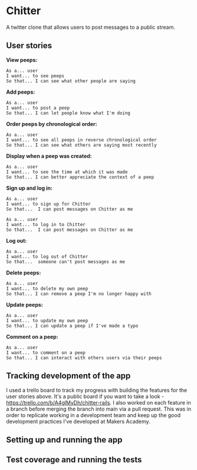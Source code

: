 # Chitter

A twitter clone that allows users to post messages to a public stream.

## User stories

**View peeps:**
```
As a... user
I want... to see peeps
So that... I can see what other people are saying
```

**Add peeps:**
```
As a... user
I want... to post a peep
So that... I can let people know what I'm doing
```

**Order peeps by chronological order:**
```
As a... user
I want... to see all peeps in reverse chronological order
So that... I can see what others are saying most recently
```

**Display when a peep was created:**
```
As a... user
I want... to see the time at which it was made
So that... I can better appreciate the context of a peep
```

**Sign up and log in:**
```
As a... user
I want... to sign up for Chitter
So that...  I can post messages on Chitter as me
```

```
As a... user
I want... to log in to Chitter
So that...  I can post messages on Chitter as me
```

**Log out:**

```
As a... user
I want... to log out of Chitter
So that...  someone can't post messages as me
```

**Delete peeps:**
```
As a... user
I want... to delete my own peep
So that... I can remove a peep I'm no longer happy with
```

**Update peeps:**
```
As a... user
I want... to update my own peep
So that... I can update a peep if I've made a typo
```

**Comment on a peep:**
```
As a... user
I want... to comment on a peep
So that... I can interact with others users via their peeps
```

## Tracking development of the app

I used a trello board to track my progress with building the features for the user stories above. It's a public board if you want to take a look - https://trello.com/b/A4glMyDh/chitter-rails. I also worked on each feature in a branch before merging the branch into main via a pull request. This was in order to replicate working in a development team and keep up the good development practices I've developed at Makers Academy.

## Setting up and running the app


## Test coverage and running the tests


